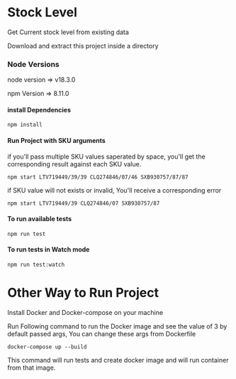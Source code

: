 # Stock Level

Get Current stock level from existing data

Download and extract this project inside a directory

### Node Versions

node version => v18.3.0

npm Version => 8.11.0

#### install Dependencies

```
npm install
```

#### Run Project with SKU arguments

if you'll pass multiple SKU values saperated by space, you'll get the corresponding result against each SKU value.

```
npm start LTV719449/39/39 CLQ274846/07/46 SXB930757/87/87
```

if SKU value will not exists or invalid, You'll receive a corresponding error

```
npm start LTV719449/39 CLQ274846/07 SXB930757/87
```

#### To run available tests

```
npm run test
```

#### To run tests in Watch mode

```
npm run test:watch
```

# Other Way to Run Project

Install Docker and Docker-compose on your machine

Run Following command to run the Docker image and see the value of 3 by default passed args, You can change these args from Dockerfile

```
docker-compose up --build
```

This command will run tests and create docker image and will run container from that image.
